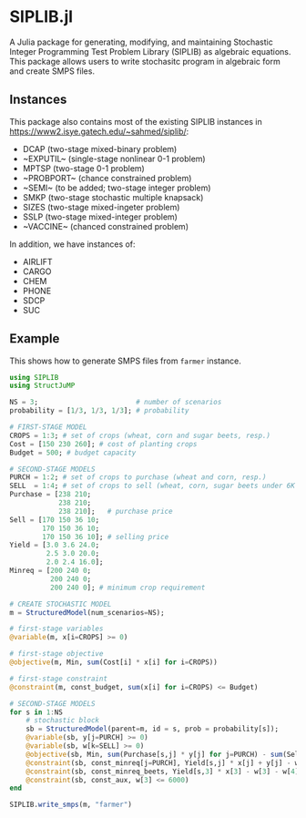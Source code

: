 # SIPLIB.jl

A Julia package for generating, modifying, and maintaining Stochastic Integer Programming Test Problem Library (SIPLIB) as algebraic equations.
This package allows users to write stochasitc program in algebraic form and create SMPS files.

## Instances

This package also contains most of the existing SIPLIB instances in https://www2.isye.gatech.edu/~sahmed/siplib/:

- DCAP (two-stage mixed-binary problem)
- ~EXPUTIL~ (single-stage nonlinear 0-1 problem)
- MPTSP (two-stage 0-1 problem)
- ~PROBPORT~ (chance constrained problem)
- ~SEMI~ (to be added; two-stage integer problem)
- SMKP (two-stage stochastic multiple knapsack)
- SIZES (two-stage mixed-ingeter problem)
- SSLP (two-stage mixed-integer problem)
- ~VACCINE~ (chanced constrained problem)

In addition, we have instances of:

- AIRLIFT
- CARGO
- CHEM
- PHONE
- SDCP
- SUC

## Example

This shows how to generate SMPS files from `farmer` instance.

```julia
using SIPLIB
using StructJuMP

NS = 3;                        # number of scenarios
probability = [1/3, 1/3, 1/3]; # probability

# FIRST-STAGE MODEL
CROPS = 1:3; # set of crops (wheat, corn and sugar beets, resp.)
Cost = [150 230 260]; # cost of planting crops
Budget = 500; # budget capacity

# SECOND-STAGE MODELS
PURCH = 1:2; # set of crops to purchase (wheat and corn, resp.)
SELL  = 1:4; # set of crops to sell (wheat, corn, sugar beets under 6K and those over 6K)
Purchase = [238 210;
            238 210;
            238 210];   # purchase price
Sell = [170 150 36 10;
        170 150 36 10;
        170 150 36 10]; # selling price
Yield = [3.0 3.6 24.0;
         2.5 3.0 20.0;
         2.0 2.4 16.0];
Minreq = [200 240 0;
          200 240 0;
          200 240 0]; # minimum crop requirement

# CREATE STOCHASTIC MODEL
m = StructuredModel(num_scenarios=NS);

# first-stage variables
@variable(m, x[i=CROPS] >= 0)

# first-stage objective
@objective(m, Min, sum(Cost[i] * x[i] for i=CROPS))

# first-stage constraint
@constraint(m, const_budget, sum(x[i] for i=CROPS) <= Budget)

# SECOND-STAGE MODELS
for s in 1:NS
    # stochastic block
    sb = StructuredModel(parent=m, id = s, prob = probability[s]);
    @variable(sb, y[j=PURCH] >= 0)
    @variable(sb, w[k=SELL] >= 0)
    @objective(sb, Min, sum(Purchase[s,j] * y[j] for j=PURCH) - sum(Sell[s,k] * w[k] for k=SELL))
    @constraint(sb, const_minreq[j=PURCH], Yield[s,j] * x[j] + y[j] - w[j] >= Minreq[s,j])
    @constraint(sb, const_minreq_beets, Yield[s,3] * x[3] - w[3] - w[4] >= Minreq[s,3])
    @constraint(sb, const_aux, w[3] <= 6000)
end

SIPLIB.write_smps(m, "farmer")
```

